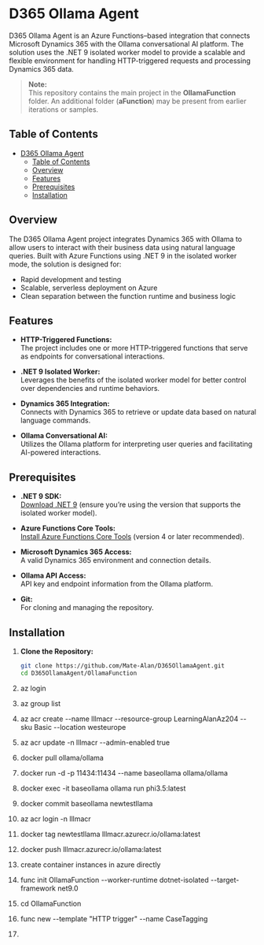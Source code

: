 # D365 Ollama Agent

D365 Ollama Agent is an Azure Functions–based integration that connects Microsoft Dynamics 365 with the Ollama conversational AI platform. The solution uses the .NET 9 isolated worker model to provide a scalable and flexible environment for handling HTTP-triggered requests and processing Dynamics 365 data.

> **Note:**  
> This repository contains the main project in the **OllamaFunction** folder. An additional folder (**aFunction**) may be present from earlier iterations or samples.

## Table of Contents

- [D365 Ollama Agent](#d365-ollama-agent)
  - [Table of Contents](#table-of-contents)
  - [Overview](#overview)
  - [Features](#features)
  - [Prerequisites](#prerequisites)
  - [Installation](#installation)

## Overview

The D365 Ollama Agent project integrates Dynamics 365 with Ollama to allow users to interact with their business data using natural language queries. Built with Azure Functions using .NET 9 in the isolated worker mode, the solution is designed for:
- Rapid development and testing
- Scalable, serverless deployment on Azure
- Clean separation between the function runtime and business logic

## Features

- **HTTP-Triggered Functions:**  
  The project includes one or more HTTP-triggered functions that serve as endpoints for conversational interactions.
  
- **.NET 9 Isolated Worker:**  
  Leverages the benefits of the isolated worker model for better control over dependencies and runtime behaviors.

- **Dynamics 365 Integration:**  
  Connects with Dynamics 365 to retrieve or update data based on natural language commands.

- **Ollama Conversational AI:**  
  Utilizes the Ollama platform for interpreting user queries and facilitating AI-powered interactions.

## Prerequisites

- **.NET 9 SDK:**  
  [Download .NET 9](https://dotnet.microsoft.com/download/dotnet/9.0) (ensure you’re using the version that supports the isolated worker model).

- **Azure Functions Core Tools:**  
  [Install Azure Functions Core Tools](https://learn.microsoft.com/azure/azure-functions/functions-run-local) (version 4 or later recommended).

- **Microsoft Dynamics 365 Access:**  
  A valid Dynamics 365 environment and connection details.

- **Ollama API Access:**  
  API key and endpoint information from the Ollama platform.

- **Git:**  
  For cloning and managing the repository.

## Installation

1. **Clone the Repository:**

   ```bash
   git clone https://github.com/Mate-Alan/D365OllamaAgent.git
   cd D365OllamaAgent/OllamaFunction
   

1. az login
2. az group list
3. az acr create --name lllmacr --resource-group LearningAlanAz204 --sku Basic --location westeurope
4. az acr update -n lllmacr --admin-enabled true
5. docker pull ollama/ollama
6. docker run -d -p 11434:11434 --name baseollama ollama/ollama
7. docker exec -it baseollama ollama run phi3.5:latest
8. docker commit baseollama newtestllama
9. az acr login -n lllmacr
10. docker tag newtestllama lllmacr.azurecr.io/ollama:latest
11. docker push lllmacr.azurecr.io/ollama:latest
12. create container instances in azure directly 
13. func init OllamaFunction --worker-runtime dotnet-isolated --target-framework net9.0
14. cd OllamaFunction
15. func new --template "HTTP trigger" --name CaseTagging
16. 

